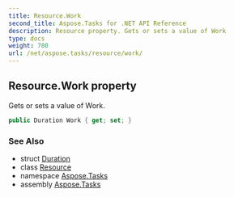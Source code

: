 ```yaml
---
title: Resource.Work
second_title: Aspose.Tasks for .NET API Reference
description: Resource property. Gets or sets a value of Work
type: docs
weight: 780
url: /net/aspose.tasks/resource/work/
---
```

## Resource.Work property

Gets or sets a value of Work.

```csharp
public Duration Work { get; set; }
```

### See Also

* struct [Duration](../../duration/)
* class [Resource](../)
* namespace [Aspose.Tasks](../../resource/)
* assembly [Aspose.Tasks](../../../)


